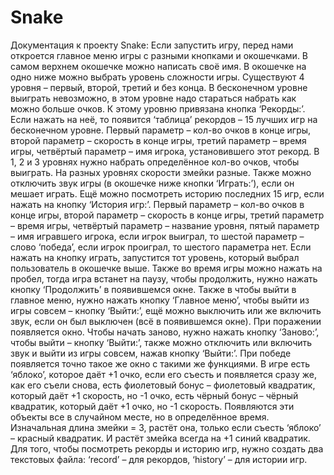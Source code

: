 # Snake
Документация к проекту Snake:
Если запустить игру, перед нами откроется главное меню игры с разными кнопками и окошечками. В самом верхнем окошечке можно написать своё имя. В окошечке на одно ниже можно выбрать уровень сложности игры. Существуют 4 уровня – первый, второй, третий и без конца. В бесконечном уровне выиграть невозможно, в этом уровне надо стараться набрать как можно больше очков. К этому уровню привязана кнопка ‘Рекорды:’. Если нажать на неё, то появится ‘таблица’ рекордов – 15 лучших игр на бесконечном уровне. Первый параметр – кол-во очков в конце игры, второй параметр – скорость в конце игры, третий параметр – время игры, четвёртый параметр – имя игрока, установившего этот рекорд.
В 1, 2 и 3 уровнях нужно набрать определённое кол-во очков, чтобы выиграть. На разных уровнях скорости змейки разные.
Также можно отключить звук игры (в окошечке ниже кнопки ‘Играть:’), если он мешает играть.
Ещё можно посмотреть историю последних 15 игр, если нажать на кнопку ‘История игр:’. Первый параметр – кол-во очков в конце игры, второй параметр – скорость в конце игры, третий параметр – время игры, четвёртый параметр – название уровня, пятый параметр – имя игравшего игрока, если игрок выиграл, то шестой параметр – слово ‘победа’, если игрок проиграл, то шестого параметра нет.
Если нажать на кнопку играть, запустится тот уровень, который выбрал пользователь в окошечке выше.
Также во время игры можно нажать на пробел, тогда игра встанет на паузу, чтобы продолжить, нужно нажать кнопку ‘Продолжить’ в появившемся окне.
Также в чтобы выйти в главное меню, нужно нажать кнопку ‘Главное меню’, чтобы выйти из игры совсем – кнопку ‘Выйти:’, ещё можно выключить или же включить звук, если он был выключен (всё в появившемся окне).
При поражении появляется окно. Чтобы начать заново, нужно нажать кнопку ‘Заново:’, чтобы выйти – кнопку ‘Выйти:’, также можно отключить или включить звук и выйти из игры совсем, нажав кнопку ‘Выйти:’.
При победе появляется точно такое же окно с такими же функциями.
В игре есть ‘яблоко’, которое даёт +1 очко, если его съесть и появляется сразу же, как его съели снова, есть фиолетовый бонус – фиолетовый квадратик, который даёт +1 скорость, но -1 очко, есть чёрный бонус – чёрный квадратик, который даёт +1 очко, но -1 скорость. Появляются эти объекты все в случайном месте, но в определённое время.
Изначальная длина змейки = 3, растёт она, только если съесть ‘яблоко’ – красный квадратик. И растёт змейка всегда на +1 синий квадратик.
Для того, чтобы посмотреть рекорды и историю игр, нужно создать два текстовых файла: ‘record’ – для рекордов, ‘history’ – для истории игр.
